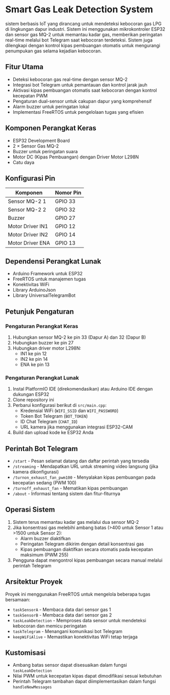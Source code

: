 # Smart Gas Leak Detection System

sistem berbasis IoT yang dirancang untuk mendeteksi kebocoran gas LPG di lingkungan dapur industri. Sistem ini menggunakan mikrokontroler ESP32 dan sensor gas MQ-2 untuk memantau kadar gas, memberikan peringatan real-time melalui bot Telegram saat kebocoran terdeteksi. Sistem juga dilengkapi dengan kontrol kipas pembuangan otomatis untuk mengurangi penumpukan gas selama kejadian kebocoran.

## Fitur Utama
- Deteksi kebocoran gas real-time dengan sensor MQ-2
- Integrasi bot Telegram untuk pemantauan dan kontrol jarak jauh
- Aktivasi kipas pembuangan otomatis saat kebocoran dengan kontrol kecepatan PWM
- Pengaturan dual-sensor untuk cakupan dapur yang komprehensif
- Alarm buzzer untuk peringatan lokal
- Implementasi FreeRTOS untuk pengelolaan tugas yang efisien

## Komponen Perangkat Keras
- ESP32 Development Board
- 2 × Sensor Gas MQ-2
- Buzzer untuk peringatan suara
- Motor DC (Kipas Pembuangan) dengan Driver Motor L298N
- Catu daya

## Konfigurasi Pin
| Komponen         | Nomor Pin  |
|------------------|------------|
| Sensor MQ-2 1    | GPIO 33    |
| Sensor MQ-2 2    | GPIO 32    |
| Buzzer           | GPIO 27    |
| Motor Driver IN1 | GPIO 12    |
| Motor Driver IN2 | GPIO 14    |
| Motor Driver ENA | GPIO 13    |

## Dependensi Perangkat Lunak
- Arduino Framework untuk ESP32
- FreeRTOS untuk manajemen tugas
- Konektivitas WiFi
- Library ArduinoJson
- Library UniversalTelegramBot

## Petunjuk Pengaturan

### Pengaturan Perangkat Keras
1. Hubungkan sensor MQ-2 ke pin 33 (Dapur A) dan 32 (Dapur B)
2. Hubungkan buzzer ke pin 27
3. Hubungkan driver motor L298N:
   - IN1 ke pin 12
   - IN2 ke pin 14
   - ENA ke pin 13

### Pengaturan Perangkat Lunak
1. Instal PlatformIO IDE (direkomendasikan) atau Arduino IDE dengan dukungan ESP32
2. Clone repository ini
3. Perbarui konfigurasi berikut di `src/main.cpp`:
   - Kredensial WiFi (`WIFI_SSID` dan `WIFI_PASSWORD`)
   - Token Bot Telegram (`BOT_TOKEN`)
   - ID Chat Telegram (`CHAT_ID`)
   - URL kamera jika menggunakan integrasi ESP32-CAM
4. Build dan upload kode ke ESP32 Anda

## Perintah Bot Telegram
- `/start` - Pesan selamat datang dan daftar perintah yang tersedia
- `/streaming` - Mendapatkan URL untuk streaming video langsung (jika kamera dikonfigurasi)
- `/turnon_exhaust_fan_pwm100` - Menyalakan kipas pembuangan pada kecepatan sedang (PWM 100)
- `/turnoff_exhaust_fan` - Mematikan kipas pembuangan
- `/about` - Informasi tentang sistem dan fitur-fiturnya

## Operasi Sistem
1. Sistem terus memantau kadar gas melalui dua sensor MQ-2
2. Jika konsentrasi gas melebihi ambang batas (>400 untuk Sensor 1 atau >1500 untuk Sensor 2):
   - Alarm buzzer diaktifkan
   - Peringatan Telegram dikirim dengan detail konsentrasi gas
   - Kipas pembuangan diaktifkan secara otomatis pada kecepatan maksimum (PWM 255)
3. Pengguna dapat mengontrol kipas pembuangan secara manual melalui perintah Telegram

## Arsitektur Proyek
Proyek ini menggunakan FreeRTOS untuk mengelola beberapa tugas bersamaan:
- `taskSensorA` - Membaca data dari sensor gas 1
- `taskSensorB` - Membaca data dari sensor gas 2
- `taskLeakDetection` - Memproses data sensor untuk mendeteksi kebocoran dan memicu peringatan
- `taskTelegram` - Menangani komunikasi bot Telegram
- `keepWiFiAlive` - Memastikan konektivitas WiFi tetap terjaga

## Kustomisasi
- Ambang batas sensor dapat disesuaikan dalam fungsi `taskLeakDetection`
- Nilai PWM untuk kecepatan kipas dapat dimodifikasi sesuai kebutuhan
- Perintah Telegram tambahan dapat diimplementasikan dalam fungsi `handleNewMessages`